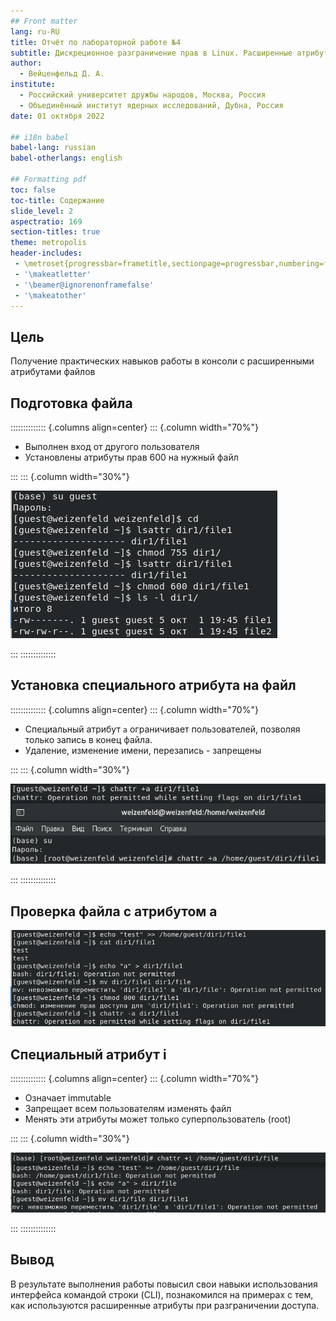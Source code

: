 ```yaml
---
## Front matter
lang: ru-RU
title: Отчёт по лабораторной работе №4
subtitle: Дискреционное разграничение прав в Linux. Расширенные атрибуты
author:
  - Вейценфельд Д. А.
institute:
  - Российский университет дружбы народов, Москва, Россия
  - Объединённый институт ядерных исследований, Дубна, Россия
date: 01 октября 2022

## i18n babel
babel-lang: russian
babel-otherlangs: english

## Formatting pdf
toc: false
toc-title: Содержание
slide_level: 2
aspectratio: 169
section-titles: true
theme: metropolis
header-includes:
 - \metroset{progressbar=frametitle,sectionpage=progressbar,numbering=fraction}
 - '\makeatletter'
 - '\beamer@ignorenonframefalse'
 - '\makeatother'
---
```


## Цель

Получение практических навыков работы в консоли с расширенными
атрибутами файлов

## Подготовка файла

:::::::::::::: {.columns align=center}
::: {.column width="70%"}

- Выполнен вход от другого пользователя
- Установлены атрибуты прав 600 на нужный файл

:::
::: {.column width="30%"}

![](image/20221001211406.png)

:::
::::::::::::::

## Установка специального атрибута на файл

:::::::::::::: {.columns align=center}
::: {.column width="70%"}

- Специальный атрибут `a` ограничивает пользователей, позволяя только запись в конец файла.
- Удаление, изменение имени, перезапись - запрещены

:::
::: {.column width="30%"}

![](image/20221001212248.png)

:::
::::::::::::::

## Проверка файла с атрибутом а

![](image/20221001212427.png)

## Специальный атрибут i

:::::::::::::: {.columns align=center}
::: {.column width="70%"}

- Означает immutable
- Запрещает всем пользователям изменять файл
- Менять эти атрибуты может только суперпользователь (root)

:::
::: {.column width="30%"}

![](image/20221001212859.png)

:::
::::::::::::::

## Вывод

В результате выполнения работы повысил свои навыки использования интерфейса командой строки (CLI), познакомился на примерах с тем,
как используются расширенные атрибуты при разграничении доступа.
